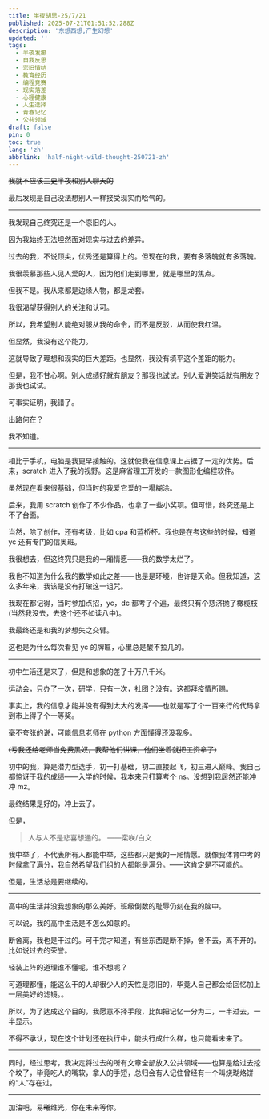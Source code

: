 ```yaml
---
title: 半夜胡思-25/7/21
published: 2025-07-21T01:51:52.288Z
description: '东想西想,产生幻想'
updated: ''
tags:
  - 半夜发癫
  - 自我反思
  - 恋旧情结
  - 教育经历
  - 编程竞赛
  - 现实落差
  - 心理健康
  - 人生选择
  - 青春记忆
  - 公共领域
draft: false
pin: 0
toc: true
lang: 'zh'
abbrlink: 'half-night-wild-thought-250721-zh'
---
```

~~我就不应该三更半夜和别人聊天的~~

最后发现是自己没法想别人一样接受现实而哈气的。

---
我发现自己终究还是一个恋旧的人。

因为我始终无法坦然面对现实与过去的差异。

过去的我，不说顶尖，优秀还是算得上的。但现在的我，要有多落魄就有多落魄。

我很羡慕那些人见人爱的人，因为他们走到哪里，就是哪里的焦点。


但我不是。我从来都是边缘人物，都是龙套。

我很渴望获得别人的关注和认可。

所以，我希望别人能绝对服从我的命令，而不是反驳，从而使我红温。


但显然，我没有这个能力。

这就导致了理想和现实的巨大差距。也显然，我没有填平这个差距的能力。

但是，我不甘心啊。别人成绩好就有朋友？那我也试试。别人爱讲笑话就有朋友？那我也试试。

可事实证明，我错了。

出路何在？


我不知道。

---
相比于手机，电脑是我更早接触的。这就使我在信息课上占据了一定的优势。后来，scratch 进入了我的视野。这是麻省理工开发的一款图形化编程软件。

虽然现在看来很基础，但当时的我爱它爱的一塌糊涂。

后来，我用 scratch 创作了不少作品，也拿了一些小奖项。但可惜，终究还是上不了台面。

当然，除了创作，还有考级，比如 cpa 和蓝桥杯。我也是在考这些的时候，知道 yc 还有专门的信奥班。

我很想去，但这终究只是我的一厢情愿——我的数学太烂了。

我也不知道为什么我的数学如此之差——也是是环境，也许是天命。但我知道，这么多年来，我该是没有打破这一诅咒。

我现在都记得，当时参加点招，yc，dc 都考了个遍，最终只有个慈济抛了橄榄枝 (当然我没去，去这个还不如读八中)。

我最终还是和我的梦想失之交臂。

这也是为什么每次看见 yc 的牌匾，心里总是酸不拉几的。

---
初中生活还是来了，但是和想象的差了十万八千米。

运动会，只办了一次，研学，只有一次，社团？没有。这都拜疫情所赐。

事实上，我的信息才能并没有得到太大的发挥——也就是写了个一百来行的代码拿到市上得了个一等奖。

毫不夸张的说，可能信息老师在 python 方面懂得还没我多。

~~(亏我还给老师当免费黑奴，我帮他们讲课，他们坐着就把工资拿了)~~

初中的我，算是潜力型选手，初一打基础，初二直接起飞，初三进入巅峰。我自己都惊讶于我的成绩——入学的时候，我本来只打算考个 ns。没想到我居然还能冲冲 mz。

最终结果是好的，冲上去了。

但是，

> 人与人不是悲喜想通的。  ——栾咲/白文

我中举了，不代表所有人都能中举，这些都只是我的一厢情愿。就像我体育中考的时候拿了满分，我自然希望我们组的人都能是满分。——这肯定是不可能的。

但是，生活总是要继续的。

---
高中的生活并没我想象的那么美好。班级倒数的耻辱仍刻在我的脑中。

可以说，我的高中生活是不怎么如意的。

断舍离，我也是干过的。可干完才知道，有些东西是断不掉，舍不去，离不开的。比如说过去的荣誉。

轻装上阵的道理谁不懂呢，谁不想呢？

可道理都懂，能这么干的人却很少人的天性是恋旧的，毕竟人自己都会给回忆加上一层美好的滤镜。。

所以，为了达成这个目的，我愿意不择手段，比如把记忆一分为二，一半过去，一半显示。

不得不承认，现在这个计划还在执行中，能执行成什么样，也只能看未来了。

---
同时，经过思考，我决定将过去的所有文章全部放入公共领域——也算是给过去挖个坟了，毕竟吃人的嘴软，拿人的手短，总归会有人记住曾经有一个叫烧瑚烙饼的“人”存在过。


---

加油吧，易~~曦~~维光，你在未来等你。